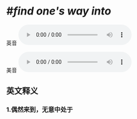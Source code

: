 # ***\#find one's way into*** 
英音
<audio src="./media/find one's way into1_AAC.aac" controls="controls"></audio>

美音
<audio src="./media/find one's way into2_AAC.aac" controls="controls"></audio>



  

英文释义
---
### 1.**偶然来到，无意中处于**  


